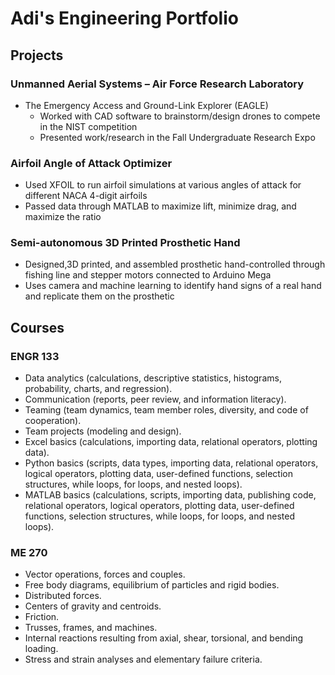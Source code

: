 # Adi's Engineering Portfolio

## Projects
### Unmanned Aerial Systems – Air Force Research Laboratory
- The Emergency Access and Ground-Link Explorer (EAGLE)
  - Worked with CAD software to brainstorm/design drones to compete in the NIST competition
  - Presented work/research in the Fall Undergraduate Research Expo 
### Airfoil Angle of Attack Optimizer
- Used XFOIL to run airfoil simulations at various angles of attack for different NACA 4-digit airfoils
- Passed data through MATLAB to maximize lift, minimize drag, and maximize the ratio
### Semi-autonomous 3D Printed Prosthetic Hand
- Designed,3D printed, and assembled prosthetic hand-controlled through fishing line and stepper
motors connected to Arduino Mega
- Uses camera and machine learning to identify hand signs of a real hand and replicate them on the
prosthetic

## Courses
### ENGR 133
- Data analytics (calculations, descriptive statistics, histograms, probability, charts, and regression).
- Communication (reports, peer review, and information literacy).
- Teaming (team dynamics, team member roles, diversity, and code of cooperation).
- Team projects (modeling and design).
- Excel basics (calculations, importing data, relational operators, plotting data).
- Python basics (scripts, data types, importing data, relational operators, logical operators, plotting data, user-defined functions, selection structures, while loops, for loops, and nested loops).
- MATLAB basics (calculations, scripts, importing data, publishing code, relational operators, logical operators, plotting data, user-defined functions, selection structures, while loops, for loops, and nested loops).

 
### ME 270
- Vector operations, forces and couples.
- Free body diagrams, equilibrium of particles and rigid bodies.
- Distributed forces.
- Centers of gravity and centroids.
- Friction.
- Trusses, frames, and machines.
- Internal reactions resulting from axial, shear, torsional, and bending loading.
- Stress and strain analyses and elementary failure criteria.
